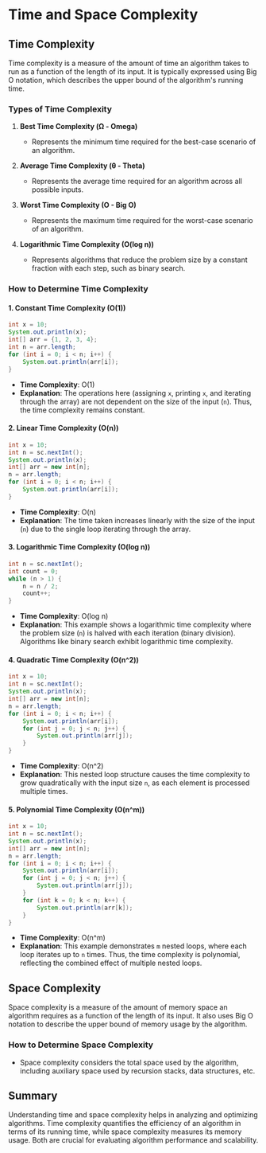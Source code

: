# Time and Space Complexity

## Time Complexity

Time complexity is a measure of the amount of time an algorithm takes to run as a function of the length of its input. It is typically expressed using Big O notation, which describes the upper bound of the algorithm's running time.

### Types of Time Complexity

1. **Best Time Complexity (Ω - Omega)**
   - Represents the minimum time required for the best-case scenario of an algorithm.

2. **Average Time Complexity (θ - Theta)**
   - Represents the average time required for an algorithm across all possible inputs.

3. **Worst Time Complexity (O - Big O)**
   - Represents the maximum time required for the worst-case scenario of an algorithm.

4. **Logarithmic Time Complexity (O(log n))**
   - Represents algorithms that reduce the problem size by a constant fraction with each step, such as binary search.

### How to Determine Time Complexity

#### 1. Constant Time Complexity (O(1))

```java
int x = 10;
System.out.println(x);
int[] arr = {1, 2, 3, 4};
int n = arr.length;
for (int i = 0; i < n; i++) {
    System.out.println(arr[i]);
}
```
- **Time Complexity**: O(1)
- **Explanation**: The operations here (assigning `x`, printing `x`, and iterating through the array) are not dependent on the size of the input (`n`). Thus, the time complexity remains constant.

#### 2. Linear Time Complexity (O(n))

```java
int x = 10;
int n = sc.nextInt();
System.out.println(x);
int[] arr = new int[n];
n = arr.length;
for (int i = 0; i < n; i++) {
    System.out.println(arr[i]);
}
```
- **Time Complexity**: O(n)
- **Explanation**: The time taken increases linearly with the size of the input (`n`) due to the single loop iterating through the array.

#### 3. Logarithmic Time Complexity (O(log n))

```java
int n = sc.nextInt();
int count = 0;
while (n > 1) {
    n = n / 2;
    count++;
}
```
- **Time Complexity**: O(log n)
- **Explanation**: This example shows a logarithmic time complexity where the problem size (`n`) is halved with each iteration (binary division). Algorithms like binary search exhibit logarithmic time complexity.

#### 4. Quadratic Time Complexity (O(n^2))

```java
int x = 10;
int n = sc.nextInt();
System.out.println(x);
int[] arr = new int[n];
n = arr.length;
for (int i = 0; i < n; i++) {
    System.out.println(arr[i]);
    for (int j = 0; j < n; j++) {
        System.out.println(arr[j]);
    }
}
```
- **Time Complexity**: O(n^2)
- **Explanation**: This nested loop structure causes the time complexity to grow quadratically with the input size `n`, as each element is processed multiple times.

#### 5. Polynomial Time Complexity (O(n^m))

```java
int x = 10;
int n = sc.nextInt();
System.out.println(x);
int[] arr = new int[n];
n = arr.length;
for (int i = 0; i < n; i++) {
    System.out.println(arr[i]);
    for (int j = 0; j < n; j++) {
        System.out.println(arr[j]);
    }
    for (int k = 0; k < n; k++) {
        System.out.println(arr[k]);
    }
}
```
- **Time Complexity**: O(n^m)
- **Explanation**: This example demonstrates `m` nested loops, where each loop iterates up to `n` times. Thus, the time complexity is polynomial, reflecting the combined effect of multiple nested loops.

## Space Complexity

Space complexity is a measure of the amount of memory space an algorithm requires as a function of the length of its input. It also uses Big O notation to describe the upper bound of memory usage by the algorithm.

### How to Determine Space Complexity

- Space complexity considers the total space used by the algorithm, including auxiliary space used by recursion stacks, data structures, etc.

## Summary

Understanding time and space complexity helps in analyzing and optimizing algorithms. Time complexity quantifies the efficiency of an algorithm in terms of its running time, while space complexity measures its memory usage. Both are crucial for evaluating algorithm performance and scalability.
```
